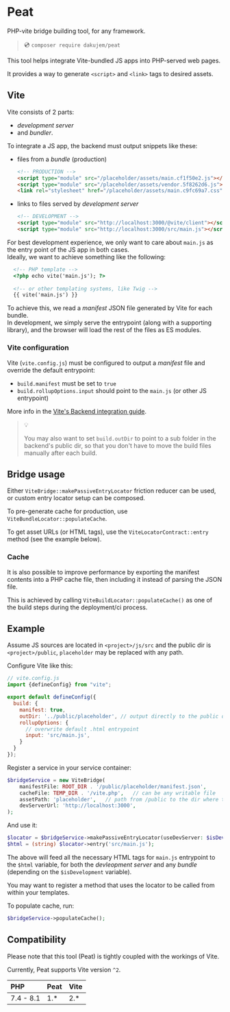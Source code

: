# Peat

PHP-vite bridge building tool, for any framework.

> 💿 `composer require dakujem/peat`


This tool helps integrate Vite-bundled JS apps into PHP-served web pages.

It provides a way to generate `<script>` and `<link>` tags to desired assets.


## Vite

Vite consists of 2 parts:
- _development server_
- and _bundler_.

To integrate a JS app, the backend must output snippets like these:
- files from a _bundle_ (production)
    ```html
    <!-- PRODUCTION -->
    <script type="module" src="/placeholder/assets/main.cf1f50e2.js"></script>
    <script type="module" src="/placeholder/assets/vendor.5f8262d6.js"></script>
    <link rel="stylesheet" href="/placeholder/assets/main.c9fc69a7.css" />
    ```
- links to files served by _development server_
    ```html
    <!-- DEVELOPMENT -->
    <script type="module" src="http://localhost:3000/@vite/client"></script>
    <script type="module" src="http://localhost:3000/src/main.js"></script>
    ```

For best development experience, we only want to care about `main.js` as the entry point of the JS app in both cases.\
Ideally, we want to achieve something like the following:
```html
  <!-- PHP template -->
  <?php echo vite('main.js'); ?>
  
  <!-- or other templating systems, like Twig -->
  {{ vite('main.js') }}
```

To achieve this, we read a _manifest_ JSON file generated by Vite for each bundle.\
In development, we simply serve the entrypoint (along with a supporting library),
and the browser will load the rest of the files as ES modules.


### Vite configuration

Vite (`vite.config.js`) must be configured to output a _manifest_ file and override the default entrypoint:

- `build.manifest` must be set to `true`
- `build.rollupOptions.input` should point to the `main.js` (or other JS entrypoint)

More info in the [Vite's Backend integration guide](https://vitejs.dev/guide/backend-integration.html).

> 💡
> 
> You may also want to set `build.outDir` to point to a sub folder in the backend's public dir,
> so that you don't have to move the build files manually after each build.


## Bridge usage

Either `ViteBridge::makePassiveEntryLocator` friction reducer can be used,
or custom entry locator setup can be composed.

To pre-generate cache for production, use `ViteBundleLocator::populateCache`.

To get asset URLs (or HTML tags), use the `ViteLocatorContract::entry` method (see the example below).


### Cache

It is also possible to improve performance
by exporting the manifest contents into a PHP cache file,
then including it instead of parsing the JSON file.

This is achieved by calling `ViteBuildLocator::populateCache()`
as one of the build steps during the deployment/ci process.


## Example

Assume JS sources are located in `<project>/js/src` and the public dir is `<project>/public`,
`placeholder` may be replaced with any path.

Configure Vite like this:
```js
// vite.config.js
import {defineConfig} from "vite";

export default defineConfig({
  build: {
    manifest: true,
    outDir: '../public/placeholder', // output directly to the public dir
    rollupOptions: {
      // overwrite default .html entrypoint
      input: 'src/main.js',
    }
  }
});
```

Register a service in your service container:
```php
$bridgeService = new ViteBridge(
    manifestFile: ROOT_DIR . '/public/placeholder/manifest.json',
    cacheFile: TEMP_DIR . '/vite.php',   // can be any writable file
    assetPath: 'placeholder',   // path from /public to the dir where the manifest is located
    devServerUrl: 'http://localhost:3000',
);
```

And use it:
```php
$locator = $bridgeService->makePassiveEntryLocator(useDevServer: $isDevelopment);
$html = (string) $locator->entry('src/main.js');
```

The above will feed all the necessary HTML tags for `main.js` entrypoint to the `$html` variable,
for both the _devleopment server_ and any _bundle_ (depending on the `$isDevelopment` variable).

You may want to register a method that uses the locator to be called from within your templates.

To populate cache, run:
```php
$bridgeService->populateCache();
```


## Compatibility

Please note that this tool (Peat) is tightly coupled with the workings of Vite.

Currently, Peat supports Vite version `^2`.

| PHP       | Peat | Vite |
|:----------|:-----|:-----|
| 7.4 - 8.1 | 1.*  | 2.*  |


